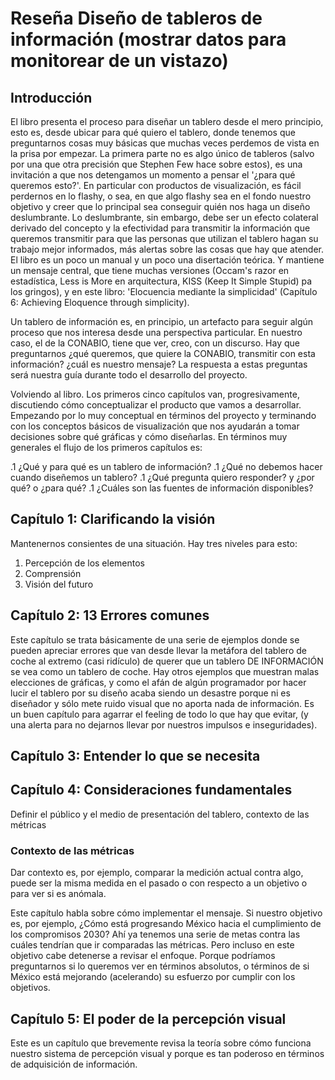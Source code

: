 
# Reseña Diseño de tableros de información (mostrar datos para monitorear de un vistazo)

## Introducción

El libro presenta el proceso para diseñar un tablero desde el mero principio, esto es, desde ubicar para qué quiero el tablero, donde tenemos que preguntarnos cosas muy básicas que muchas veces perdemos de vista en la prisa por empezar. La primera parte no es algo único de tableros (salvo por una que otra precisión que Stephen Few hace sobre estos), es una invitación a que nos detengamos un momento a pensar el '¿para qué queremos esto?'. En particular con productos de visualización, es fácil perdernos en lo flashy, o sea, en que algo flashy sea en el fondo nuestro objetivo y creer que lo principal sea conseguir quién nos haga un diseño deslumbrante. Lo deslumbrante, sin embargo, debe ser un efecto colateral derivado del concepto y la efectividad para transmitir la información que queremos transmitir para que las personas que utilizan el tablero hagan su trabajo mejor informados, más alertas sobre las cosas que hay que atender. El libro es un poco un manual y un poco una disertación teórica. Y mantiene un mensaje central, que tiene muchas versiones (Occam's razor en estadística, Less is More en arquitectura, KISS (Keep It Simple Stupid) pa los gringos), y en este libro: 'Elocuencia mediante la simplicidad' (Capítulo 6: Achieving Eloquence through simplicity).

Un tablero de información es, en principio, un artefacto para seguir algún proceso que nos interesa desde una perspectiva particular. En nuestro caso, el de la CONABIO, tiene que ver, creo, con un discurso. Hay que preguntarnos ¿qué queremos, que quiere la CONABIO, transmitir con esta información? ¿cuál es nuestro mensaje? La respuesta a estas preguntas será nuestra guía durante todo el desarrollo del proyecto.

Volviendo al libro. Los primeros cinco capítulos van, progresivamente, discutiendo cómo conceptualizar el producto que vamos a desarrollar. Empezando por lo muy conceptual en términos del proyecto y terminando con los conceptos básicos de visualización que nos ayudarán a tomar decisiones sobre qué gráficas y cómo diseñarlas. En términos muy generales el flujo de los primeros capítulos es:

.1 ¿Qué y para qué es un tablero de información?
.1 ¿Qué no debemos hacer cuando diseñemos un tablero?
.1 ¿Qué pregunta quiero responder? y ¿por qué? o ¿para qué?
.1 ¿Cuáles son las fuentes de información disponibles?

## Capítulo 1: Clarificando la visión

Mantenernos consientes de una situación. Hay tres niveles para esto:

1. Percepción de los elementos
2. Comprensión
3. Visión del futuro


## Capítulo 2: 13 Errores comunes

Este capítulo se trata básicamente de una serie de ejemplos donde se pueden apreciar errores que van desde llevar la metáfora del tablero de coche al extremo (casi ridículo) de querer que un tablero DE INFORMACIÓN se vea como un tablero de coche. Hay otros ejemplos que muestran malas elecciones de gráficas, y como el afán de algún programador por hacer lucir el tablero por su diseño acaba siendo un desastre porque ni es diseñador y sólo mete ruido visual que no aporta nada de información. Es un buen capítulo para agarrar el feeling de todo lo que hay que evitar, (y una alerta para no dejarnos llevar por nuestros impulsos e inseguridades).

## Capítulo 3: Entender lo que se necesita

## Capítulo 4: Consideraciones fundamentales
Definir el público y el medio de presentación del tablero, contexto de las métricas

### Contexto de las métricas

Dar contexto es, por ejemplo, comparar la medición actual contra algo, puede ser la misma medida en el pasado o con respecto a un objetivo o para ver si es anómala. 

Este capítulo habla sobre cómo implementar el mensaje. Si nuestro objetivo es, por ejemplo, ¿Cómo está progresando México hacia el cumplimiento de los compromisos 2030? Ahí ya tenemos una serie de metas contra las cuáles tendrían que ir comparadas las métricas. Pero incluso en este objetivo cabe detenerse a revisar el enfoque. Porque podríamos preguntarnos si lo queremos ver en términos absolutos, o términos de si México está mejorando (acelerando) su esfuerzo por cumplir con los objetivos.  

## Capítulo 5: El poder de la percepción visual

Este es un capítulo que brevemente revisa la teoría sobre cómo funciona nuestro sistema de percepción visual y porque es tan poderoso en términos de adquisición de información.
